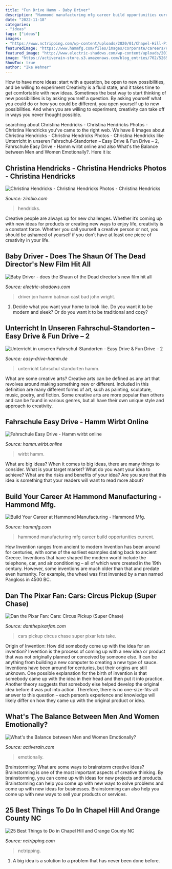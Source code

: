 ```yaml
---
title: "Fun Drive Hamm - Baby Driver"
description: "Hammond manufacturing mfg career build opportunities current"
date: "2022-11-18"
categories:
- "ideas"
tags: ["ideas"]
images:
- "https://www.nctripping.com/wp-content/uploads/2020/01/Chapel-Hill-Pinterest-Image-8.jpg"
featuredImage: "https://www.hammfg.com/files/images/corporate/careers/Hamm-18.jpg"
featured_image: "http://www.electric-shadows.com/wp-content/uploads/2017/06/Baby-Driver-Jon-Hamm.jpg"
image: "https://activerain-store.s3.amazonaws.com/blog_entries/702/5265702/original/BannerAngryMan.jpg?1535337547"
ShowToc: true
author: "Ike Wehner"
---
```



How to have more ideas: start with a question, be open to new possibilities, and be willing to experiment
Creativity is a fluid state, and it takes time to get comfortable with new ideas. Sometimes the best way to start thinking of new possibilities is by asking yourself a question. By asking yourself what you could do or how you could be different, you open yourself up to new possibilities. And when you are willing to experiment, creativity can take off in ways you never thought possible.

	

		
searching about Christina Hendricks - Christina Hendricks Photos - Christina Hendricks you've came to the right web. We have 8 Images about Christina Hendricks - Christina Hendricks Photos - Christina Hendricks like Unterricht in unseren Fahrschul-Standorten – Easy Drive &amp; Fun Drive – 2, Fahrschule Easy Drive - Hamm wirbt online and also What&#039;s the Balance between Men and Women Emotionally?. Here it is:
		
    
## Christina Hendricks - Christina Hendricks Photos - Christina Hendricks

<img loading=lazy src="https://www4.pictures.zimbio.com/pc/Christina+Hendricks+Christina+Hendricks+Set+jdWEBtStfXyx.jpg" onerror="this.onerror=null;this.src='https://tse1.mm.bing.net/th?id=OIP.pkCj-iBpHlBj9l4I8LHjsQHaLG&amp;pid=15.1';" alt="Christina Hendricks - Christina Hendricks Photos - Christina Hendricks">

_Source: zimbio.com_

>hendricks. 

	

Creative people are always up for new challenges. Whether it’s coming up with new ideas for products or creating new ways to enjoy life, creativity is a constant force. Whether you call yourself a creative person or not, you should be ashamed of yourself if you don’t have at least one piece of creativity in your life.

    
## Baby Driver - Does The Shaun Of The Dead Director&#039;s New Film Hit All

<img loading=lazy src="http://www.electric-shadows.com/wp-content/uploads/2017/06/Baby-Driver-Jon-Hamm.jpg" onerror="this.onerror=null;this.src='https://tse2.mm.bing.net/th?id=OIP.aHkLWgIlcdYTpfzk19MHuwHaDJ&amp;pid=15.1';" alt="Baby Driver - does the Shaun of the Dead director&#039;s new film hit all">

_Source: electric-shadows.com_

>driver jon hamm batman cast bad john wright. 

	

1. Decide what you want your home to look like. Do you want it to be modern and sleek? Or do you want it to be traditional and cozy?

    
## Unterricht In Unseren Fahrschul-Standorten – Easy Drive &amp; Fun Drive – 2

<img loading=lazy src="https://www.easy-drive-hamm.de/wp-content/uploads/2017/04/fahrschule_theorie_unterricht_easy_drive_hamm.jpg" onerror="this.onerror=null;this.src='https://tse2.mm.bing.net/th?id=OIP.ABjmi4ebLaJoPnIkC9dbXgHaE7&amp;pid=15.1';" alt="Unterricht in unseren Fahrschul-Standorten – Easy Drive &amp; Fun Drive – 2">

_Source: easy-drive-hamm.de_

>unterricht fahrschul standorten hamm. 

	

What are some creative arts?
Creative arts can be defined as any art that revolves around making something new or different. Included in this definition are many different forms of art, such as painting, sculpture, music, poetry, and fiction. Some creative arts are more popular than others and can be found in various genres, but all have their own unique style and approach to creativity.

    
## Fahrschule Easy Drive - Hamm Wirbt Online

<img loading=lazy src="https://hamm.wirbt.online/images/Kunden/Easy-Drive/Fahrzeuge.png" onerror="this.onerror=null;this.src='https://tse1.mm.bing.net/th?id=OIP.QBLwVxXIzMcNPbcjvv-lewHaC5&amp;pid=15.1';" alt="Fahrschule Easy Drive - Hamm wirbt online">

_Source: hamm.wirbt.online_

>wirbt hamm. 

	

What are big ideas?
When it comes to big ideas, there are many things to consider. What is your target market? What do you want your idea to achieve? What are the risks and benefits of your idea? Are you sure that this idea is something that your readers will want to read more about?

    
## Build Your Career At Hammond Manufacturing - Hammond Mfg.

<img loading=lazy src="https://www.hammfg.com/files/images/corporate/careers/Hamm-18.jpg" onerror="this.onerror=null;this.src='https://tse3.mm.bing.net/th?id=OIP.wbheaKcJAz0tje95udDCRgAAAA&amp;pid=15.1';" alt="Build Your Career at Hammond Manufacturing - Hammond Mfg.">

_Source: hammfg.com_

>hammond manufacturing mfg career build opportunities current. 

	

How Invention ranges from ancient to modern
Invention has been around for centuries, with some of the earliest examples dating back to ancient Greece. Inventions that have shaped the modern world include the telephone, car, and air conditioning – all of which were created in the 19th century. However, some inventions are much older than that and predate even humanity. For example, the wheel was first invented by a man named Pangloss in 4500 BC.

    
## Dan The Pixar Fan: Cars: Circus Pickup (Super Chase)

<img loading=lazy src="https://3.bp.blogspot.com/-5hLmwWxzOFU/WA1sbhCqF6I/AAAAAAAAVzs/dIgs_Y4j8-IcRvoiiB2yszFAbkEoHPOrACEw/s1600/circus-pickup-cars.jpg" onerror="this.onerror=null;this.src='https://tse1.mm.bing.net/th?id=OIP.z75v4g89Jn_rp23LdoEANgHaJd&amp;pid=15.1';" alt="Dan the Pixar Fan: Cars: Circus Pickup (Super Chase)">

_Source: danthepixarfan.com_

>cars pickup circus chase super pixar lets take. 

	

Origin of Invention: How did somebody come up with the idea for an invention?
Invention is the process of coming up with a new idea or product that was not originally planned or conceived by someone else. It can be anything from building a new computer to creating a new type of sauce. Inventions have been around for centuries, but their origins are still unknown. One possible explanation for the birth of invention is that somebody came up with the idea in their head and then put it into practice. Another theory suggests that somebody else helped develop the original idea before it was put into action. Therefore, there is no one-size-fits-all answer to this question – each person’s experience and knowledge will likely differ on how they came up with the original product or idea.

    
## What&#039;s The Balance Between Men And Women Emotionally?

<img loading=lazy src="https://activerain-store.s3.amazonaws.com/blog_entries/702/5265702/original/BannerAngryMan.jpg?1535337547" onerror="this.onerror=null;this.src='https://tse4.mm.bing.net/th?id=OIP.OTAQBbowTjJ6iSgeM-7zrAHaBY&amp;pid=15.1';" alt="What&#039;s the Balance between Men and Women Emotionally?">

_Source: activerain.com_

>emotionally. 

	

Brainstorming: What are some ways to brainstorm creative ideas?
Brainstorming is one of the most important aspects of creative thinking. By brainstorming, you can come up with ideas for new projects and products. Brainstorming can help you come up with new ways to solve problems and come up with new ideas for businesses. Brainstorming can also help you come up with new ways to sell your products or services.

    
## 25 Best Things To Do In Chapel Hill And Orange County NC

<img loading=lazy src="https://www.nctripping.com/wp-content/uploads/2020/01/Chapel-Hill-Pinterest-Image-8.jpg" onerror="this.onerror=null;this.src='https://tse2.mm.bing.net/th?id=OIP.Yntx1wmKMx16XSbC0cEFNQHaLG&amp;pid=15.1';" alt="25 Best Things to Do in Chapel Hill and Orange County NC">

_Source: nctripping.com_

>nctripping. 

	

1. A big idea is a solution to a problem that has never been done before.

